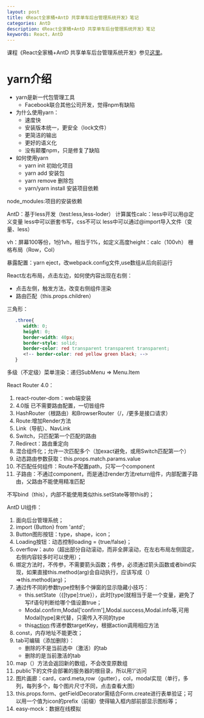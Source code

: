 ```yaml
---
layout: post
title: 《React全家桶+AntD 共享单车后台管理系统开发》笔记
categories: AntD
description: 《React全家桶+AntD 共享单车后台管理系统开发》笔记
keywords: React，AntD
---
```


课程《React全家桶+AntD 共享单车后台管理系统开发》参见[这里](https://coding.imooc.com/class/236.html)。

# yarn介绍
- yarn是新一代包管理工具
   - Facebook联合其他公司开发，觉得npm有缺陷
- 为什么使用yarn：
   - 速度快
   - 安装版本统一，更安全（lock文件）
   - 更简洁的输出
   - 更好的语义化
   - 没有颠覆npm，只是修复了缺陷
- 如何使用yarn
   - yarn init 初始化项目
   - yarn add 安装包
   - yarn remove 删除包
   - yarn/yarn install 安装项目依赖

node_modules:项目的安装依赖

AntD：基于less开发（test:less,less-loder）
计算属性calc：less中可以用@定义变量
less中可以嵌套书写，css不可以
less中可以通过@import导入文件（变量、less）

vh：屏幕100等份，1份1vh，相当于1%，如定义高度height：calc（100vh）
栅格布局（Row，Col）

暴露配置：yarn eject，改webpack.config文件,use数组从后向前运行

React左右布局，点击左边，如何使内容出现在右侧：
   - 点击左侧，触发方法，改变右侧组件渲染
   - 路由匹配（this.props.children）

三角形：
```css
   .three{
      width: 0;
      height: 0;
      border-width: 40px;
      border-style: solid;
      border-color: red transparent transparent transparent;
      <!-- border-color: red yellow green black; -->
   }
```

多级（不定级）菜单渲染：递归SubMenu => Menu.Item

React Router 4.0：
1. react-router-dom：web端安装
2. 4.0版 已不需要路由配置，一切皆组件
3. HashRouter（根路由）和BrowserRouter（/，/更多是接口请求）
4. Route:增加Render方法
5. Link（导航）、NavLink
6. Switch，只匹配第一个匹配的路由
7. Redirect：路由重定向
8. 混合组件化；允许一次匹配多个（加exact避免，或用Switch匹配第一个）
9. 动态路由参数获取：this.props.match.params.value
10. 不匹配任何组件：Route不配置path，只写一个component
11. 子路由：不通过component，而是通过render方法return组件，内部配置子路由，父路由不能使用精准匹配


不写bind（this），内部不能使用类似this.setState等带this的；

AntD UI组件：
1. 面向后台管理系统；
2. import {Button} from 'antd';
3. Button图形按钮：type，shape，icon；
4. Loading按钮：动态控制loading = {true/false}；
5. overflow：auto（超出部分自动滚动，而非全屏滚动，在左右布局左侧固定，右侧内容较多时可以使用）；
6. 绑定方法时，不传参，不需要箭头函数；传参，必须通过箭头函数或者bind实现，如果直接this.method(arg)会自动执行，应该写成（）=>this.method(arg)；
7. 通过传不同的参数type控制多个弹窗的显示隐藏小技巧：   
   - this.setState（{[type]:true}），此时[type]就相当于是一个变量，避免了写if语句判断给哪个值设置true；
   - Modal.confirm,Modal['confirm'],Modal.success,Modal.info等,可用Modal[type]来代替，只需传入不同的type
   - this[action](targetKey):传递参数targetKey，根据action调用相应方法
8. const，内存地址不能更改；
9. tab可编辑（添加删除）：
   - 删除的不是当前选中（激活）的tab
   - 删除的是当前激活的tab
10. map（）方法会返回新的数组，不会改变原数组
11. public下的文件会部署的服务器的根目录，所以用‘/’访问
12. 图片画廊：card，card.meta,row（gutter），col，modal实现（单行，多列，每列多个，每个图片尺寸不同，点击查看大图）
13. this.props.form、getFieldDecorator需结合Form.create进行表单验证；可以用一个值为icon的prefix（前缀）使得输入框内部前部显示图标等；
14. easy-mock：数据在线模拟

